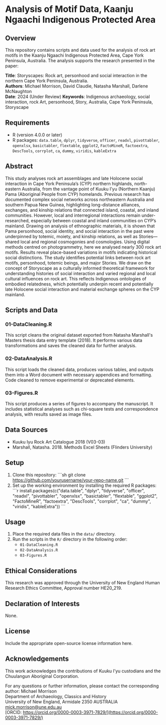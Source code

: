 
# Analysis of Motif Data, Kaanju Ngaachi Indigenous Protected Area

## Overview

This repository contains scripts and data used for the analysis of rock art motifs in the Kaanju Ngaachi Indigenous Protected Area, Cape York Peninsula, Australia. The analysis supports the research presented in the paper:

**Title**: Storyscapes: Rock art, personhood and social interaction in the northern Cape York Peninsula, Australia.  
**Authors**: Michael Morrison, David Claudie, Natasha Marshall, Darlene McNaughton  
**Date**:  2024  (Under Review)
**Keywords**: Indigenous archaeology, social interaction, rock Art, personhood, Story, Australia, Cape York Peninsula, Storyscape

## Requirements

- R (version 4.0.0 or later)
- R packages: `data.table`, `dplyr`, `tidyverse`, `officer`, `readxl`, `pivottabler`, `openxlsx`, `basictabler`, `flextable`, `ggplot2`, `FactoMineR`, `factoextra`, `DescTools`, `corrplot`, `ca`, `dummy`, `viridis`, `kableExtra`


## Abstract

This study analyses rock art assemblages and late Holocene social interaction in Cape York Peninsula’s (CYP) northern highlands, north-eastern Australia, from the vantage point of Kuuku I’yu (Northern Kaanju) Pama (Aboriginal People from CYP) homelands. Previous research has documented complex social networks across northeastern Australia and southern Papua New Guinea, highlighting long-distance alliances, exchanges, and kinship relations that connected island, coastal, and inland communities. However, local and interregional interactions remain under-researched, especially between coastal and inland communities on CYP’s mainland. Drawing on analysis of ethnographic materials, it is shown that Pama personhood, social identity, and social interaction in the past were underpinned by totemic, moiety, and kinship relations, as well as Stories—shared local and regional cosmogonies and cosmologies. Using digital methods centred on photogrammetry, here we analysed nearly 300 rock art motifs. Results reveal place-based variations in motifs indicating historical social distinctions. The study identifies potential links between rock art motifs, personhood, totemic beings, and major Stories. We draw on the concept of Storyscape as a culturally informed theoretical framework for understanding histories of social interaction and varied regional and local cultural influences on rock art. This reflects Indigenous ontologies of embodied relatedness, which potentially underpin recent and potentially late Holocene social interaction and material exchange spheres on the CYP mainland.

## Scripts and Data

### 01-DataCleaning.R
This script cleans the original dataset exported from Natasha Marshall's Masters thesis data entry template (2018). It performs various data transformations and saves the cleaned data for further analysis.

### 02-DataAnalysis.R
This script loads the cleaned data, produces various tables, and outputs them into a Word document with necessary appendices and formatting. Code cleaned to remove experimental or deprecated elements.

### 03-Figures.R
This script produces a series of figures to accompany the manuscript. It includes statistical analyses such as chi-square tests and correspondence analysis, with results saved as image files.

## Data Sources

- Kuuku Iyu Rock Art Catalogue 2018 (V03-03)
- Marshall, Natasha. 2018. Methods Excel Sheets (Flinders University)


## Setup

1. Clone this repository:
   \`\`\`sh
   git clone https://github.com/yourusername/your-repo-name.git
   \`\`\`
2. Set up the working environment by installing the required R packages:
   \`\`\`r
   install.packages(c("data.table", "dplyr", "tidyverse", "officer", "readxl", "pivottabler", "openxlsx", "basictabler", "flextable", "ggplot2", "FactoMineR", "factoextra", "DescTools", "corrplot", "ca", "dummy", "viridis", "kableExtra"))
   \`\`\`

## Usage

1. Place the required data files in the `data/` directory.
2. Run the scripts in the `R/` directory in the following order:
   - `01-DataCleaning.R`
   - `02-DataAnalysis.R`
   - `03-Figures.R`

## Ethical Considerations

This research was approved through the University of New England Human Research Ethics Committee, Approval number HE20_219.

## Declaration of Interests

None.

## License

Include the appropriate open-source license information here.

## Acknowledgements

This work acknowledges the contributions of Kuuku I’yu custodians and the Chuulangun Aboriginal Corporation.

For any questions or further information, please contact the corresponding author:
Michael Morrison  
Department of Archaeology, Classics and History  
University of New England, Armidale 2350 AUSTRALIA  
[mick.morrison@une.edu.au](mailto:mick.morrison@une.edu.au)  
[ORCID: https://orcid.org/0000-0003-3971-7829/](https://orcid.org/0000-0003-3971-7829/)
